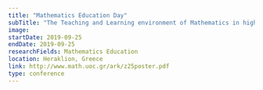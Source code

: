```yaml
---
title: "Mathematics Education Day"
subTitle: "The Teaching and Learning environment of Mathematics in higher education."
image:
startDate: 2019-09-25
endDate: 2019-09-25
researchFields: Mathematics Education
location: Heraklion, Greece
link: http://www.math.uoc.gr/ark/z25poster.pdf
type: conference
---
```

